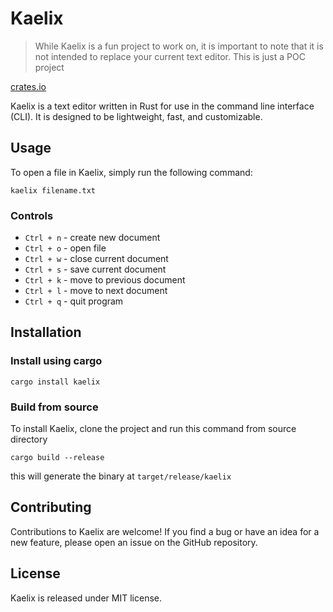 # Kaelix
> While Kaelix is a fun project to work on, it is important to note that it is not intended to replace your current text editor.
> This is just a POC project

[crates.io](https://crates.io/crates/kaelix)

Kaelix is a text editor written in Rust for use in the command line interface (CLI). It is designed to be lightweight, fast, and customizable.

## Usage

To open a file in Kaelix, simply run the following command:

```shell
kaelix filename.txt
```

### Controls

* `Ctrl + n` - create new document
* `Ctrl + o` - open file
* `Ctrl + w` - close current document
* `Ctrl + s` - save current document
* `Ctrl + k` - move to previous document
* `Ctrl + l` - move to next document
* `Ctrl + q` - quit program

## Installation

### Install using cargo

```shell
cargo install kaelix
```

### Build from source
To install Kaelix, clone the project and run this command from source directory

```shell
cargo build --release
```
this will generate the binary at `target/release/kaelix`

## Contributing

Contributions to Kaelix are welcome! If you find a bug or have an idea for a new feature, please open an issue on the GitHub repository.

## License

Kaelix is released under MIT license.
